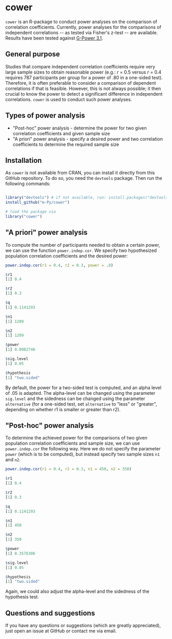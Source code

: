 # cower

`cower` is an R-package to conduct power analyses on the comparison of
correlation coefficients. Currently, power analyses for the comparisons
of independent correlations -- as tested via Fisher's z-test -- are
available. Results have been tested against <a href
="http://www.gpower.hhu.de/" target="_blank">G-Power 3.1</a>.

## General purpose

Studies that compare independent correlation coefficients require very
large sample sizes to obtain reasonable power (e.g.: *r* = 0.5 versus
*r* = 0.4 requires 787 participants per group for a power of .80 in a
one-sided test). Therefore, it is often preferable to consider a
comparison of dependent correlations if that is feasible. However, this
is not always possible; it then crucial to know the power to detect a
significant difference in independent correlations. `cower` is used to
conduct such power analyses.

## Types of power analysis 

- "Post-hoc" power analysis - determine the power for two given
  correlation coefficients and given sample size
- "A priori" power analysis - specify a desired power and two
  correlation coefficients to determine the required sample size

## Installation

As `cower` is not available from CRAN, you can install it directly from
this GitHub repository. To do so, you need the `devtools` package. Then
run the following commands:

```R

library("devtools") # if not available, run: install.packages("devtools")
install_github("m-Py/cower")

# load the package via 
library("cower")

```

## "A priori" power analysis

To compute the number of participants needed to obtain a certain power,
we can use the function `power.indep.cor`. We specify two hypothesized
population correlation coefficients and the desired power:

```R
power.indep.cor(r1 = 0.4, r2 = 0.3, power = .8)

$r1
[1] 0.4

$r2
[1] 0.3

$q
[1] 0.1141293

$n1
[1] 1209

$n2
[1] 1209

$power
[1] 0.8002746

$sig.level
[1] 0.05

$hypothesis
[1] "two.sided"

```

By default, the power for a two-sided test is computed, and an alpha
level of .05 is adapted. The alpha-level can be changed using the
parameter `sig.level` and the sidedness can be changed using the
parameter `alternative` (for a one-sided test, set `alternative` to
"less" or "greater", depending on whether r1 is smaller or greater than
r2).

## "Post-hoc" power analysis

To determine the achieved power for the comparisons of two given
population correlation coefficients and sample size, we can use
`power.indep.cor` the following way. Here we do not specify the
parameter `power` (which is to be computed), but instead specify two
sample sizes `n1` and `n2`.


```R
power.indep.cor(r1 = 0.4, r2 = 0.3, n1 = 450, n2 = 350)

$r1
[1] 0.4

$r2
[1] 0.3

$q
[1] 0.1141293

$n1
[1] 450

$n2
[1] 350

$power
[1] 0.3576306

$sig.level
[1] 0.05

$hypothesis
[1] "two.sided"

```

Again, we could also adjust the alpha-level and the sidedness of the
hypothesis test.

## Questions and suggestions

If you have any questions or suggestions (which are greatly
appreciated), just open an issue at GitHub or contact me via email.

